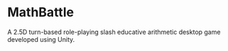 # MathBattle
A 2.5D turn-based role-playing slash educative arithmetic desktop game developed using Unity.
